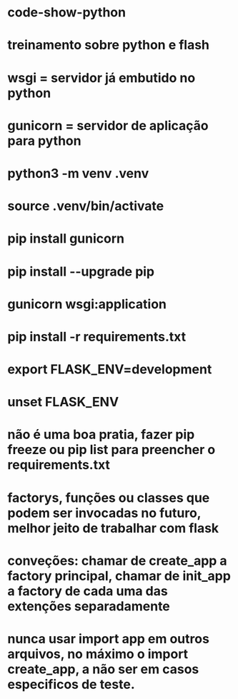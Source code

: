 # code-show-python
# treinamento sobre python e flash

# wsgi = servidor já embutido no python
# gunicorn = servidor de aplicação para python

# python3 -m venv .venv
# source .venv/bin/activate
# pip install gunicorn
# pip install --upgrade pip
# gunicorn wsgi:application
# pip install -r requirements.txt
# export FLASK_ENV=development
# unset FLASK_ENV
# não é uma boa pratia, fazer pip freeze ou pip list para preencher o requirements.txt
# factorys, funções ou classes que podem ser invocadas no futuro, melhor jeito de trabalhar com flask
# conveções: chamar de create_app a factory principal, chamar de init_app a factory de cada uma das extenções separadamente
# nunca usar import app em outros arquivos, no máximo o import create_app, a não ser em casos especificos de teste.